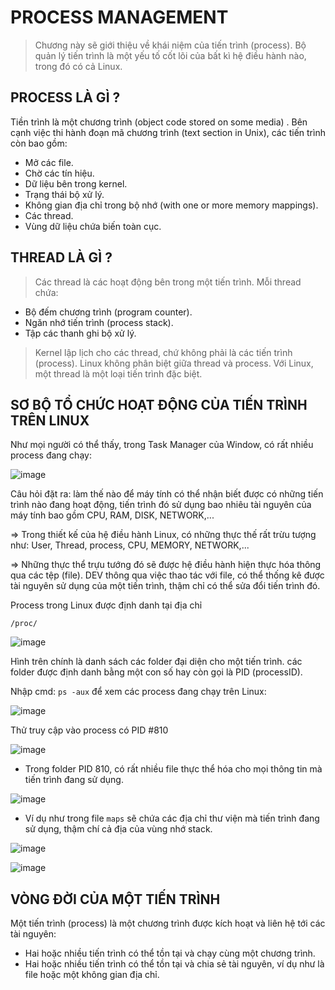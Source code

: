 # PROCESS MANAGEMENT
>Chương này sẽ giới thiệu về khái niệm của tiến trình (process). Bộ quản lý tiến trình là một yếu tố cốt lõi của bất kì hệ điều hành nào, trong đó có cả Linux.
## PROCESS LÀ GÌ ?
Tiền trình là một chương trình (object code stored on some media) . Bên cạnh việc thi hành đoạn mã chương trình (text section in Unix), các tiến trình còn bao gồm:

- Mở các file.
- Chờ các tín hiệu.
- Dữ liệu bên trong kernel.
- Trạng thái bộ xử lý.
- Không gian địa chỉ trong bộ nhớ (with one or more memory mappings).
- Các thread.
- Vùng dữ liệu chứa biến toàn cục.

## THREAD LÀ GÌ ?

>Các thread là các hoạt động bên trong một tiến trình. Mỗi thread chứa:

- Bộ đếm chương trình (program counter).
- Ngăn nhớ tiến trình (process stack).
- Tập các thanh ghi bộ xử lý.

>Kernel lập lịch cho các thread, chứ không phải là các tiến trình (process). Linux không phân biệt giữa thread và process. Với Linux, một thread là một loại tiến trình đặc biệt.

## SƠ BỘ TỔ CHỨC HOẠT ĐỘNG CỦA TIẾN TRÌNH TRÊN LINUX

Như mọi người có thể thấy, trong Task Manager của Window, có rất nhiều process đang chạy:

![image](https://github.com/4ndykhang99/Hoc_Hanh_Cac_Kieu/assets/78153591/163c76e7-a4df-42c1-b382-e8ae265fcd98)

Câu hỏi đặt ra: làm thế nào để máy tính có thể nhận biết được có những tiến trình nào đang hoạt động, tiến trình đó sử dụng bao nhiêu tài nguyên của máy tính bao gồm CPU, RAM, DISK, NETWORK,...

=> Trong thiết kế của hệ điều hành Linux, có những thực thế rất trừu tượng như: User, Thread, process, CPU, MEMORY, NETWORK,...

=> Những thực thể trựu tướng đó sẽ được hệ điều hành hiện thực hóa thông qua các tệp (file). DEV thông qua việc thao tác với file, có thể thống kê được tài nguyên sử dụng của một tiến trình, thậm chỉ có thể sửa đổi tiến trình đó.

Process trong Linux được định danh tại địa chỉ 

```
/proc/
```

![image](https://github.com/4ndykhang99/Hoc_Hanh_Cac_Kieu/assets/78153591/81302e85-b182-4eaa-86ad-72a43299caa5)

Hình trên chính là danh sách các folder đại diện cho một tiến trình. các folder được định danh bằng một con số hay còn gọi là PID (processID).

Nhập cmd: ```ps -aux``` để xem các process đang chạy trên Linux:

![image](https://github.com/4ndykhang99/Hoc_Hanh_Cac_Kieu/assets/78153591/88880775-61cd-4524-a7a1-245fd05d5e36)

Thử truy cập vào process có PID #810

![image](https://github.com/4ndykhang99/Hoc_Hanh_Cac_Kieu/assets/78153591/ab09f8cc-8e7a-4520-8c3b-1ecc54eeb05d)

- Trong folder PID 810, có rất nhiều file thực thể hóa cho mọi thông tin mà tiến trình đang sử dụng.

![image](https://github.com/4ndykhang99/Hoc_Hanh_Cac_Kieu/assets/78153591/863dfd8a-b37e-4b53-b2fe-430d1dadff7f)

- Ví dụ như trong file ```maps``` sẽ chứa các địa chỉ thư viện mà tiến trình đang sử dụng, thậm chí cả địa của vùng nhớ stack.

![image](https://github.com/4ndykhang99/Hoc_Hanh_Cac_Kieu/assets/78153591/4ac03527-2776-4a96-9d45-a1201cd1588b)

![image](https://github.com/4ndykhang99/Hoc_Hanh_Cac_Kieu/assets/78153591/b0dbec1d-8385-4c09-82a0-d2d71a400f17)

## VÒNG ĐỜI CỦA MỘT TIẾN TRÌNH

Một tiến trình (process) là một chương trình được kích hoạt và liên hệ tới các tài nguyên:

- Hai hoặc nhiều tiến trình có thể tồn tại và chạy cùng một chương trình.
- Hai hoặc nhiều tiến trình có thể tồn tại và chia sẻ tài nguyên, ví dụ như là file hoặc một không gian địa chỉ.
